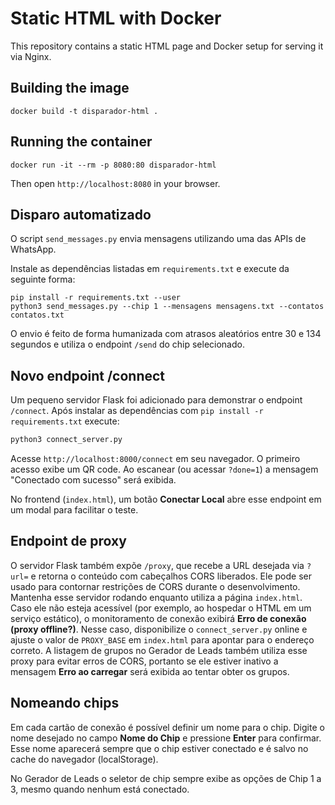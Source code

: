 # Static HTML with Docker

This repository contains a static HTML page and Docker setup for serving it via Nginx.

## Building the image

```
docker build -t disparador-html .
```

## Running the container

```
docker run -it --rm -p 8080:80 disparador-html
```

Then open `http://localhost:8080` in your browser.

## Disparo automatizado

O script `send_messages.py` envia mensagens utilizando uma das APIs de WhatsApp.

Instale as dependências listadas em `requirements.txt` e execute da seguinte forma:

```
pip install -r requirements.txt --user
python3 send_messages.py --chip 1 --mensagens mensagens.txt --contatos contatos.txt
```

O envio é feito de forma humanizada com atrasos aleatórios entre 30 e 134 segundos e utiliza o endpoint `/send` do chip selecionado.

## Novo endpoint /connect

Um pequeno servidor Flask foi adicionado para demonstrar o endpoint `/connect`.
Após instalar as dependências com `pip install -r requirements.txt` execute:

```bash
python3 connect_server.py
```

Acesse `http://localhost:8000/connect` em seu navegador. O primeiro acesso exibe
um QR code. Ao escanear (ou acessar `?done=1`) a mensagem "Conectado com sucesso"
será exibida.

No frontend (`index.html`), um botão **Conectar Local** abre esse endpoint em um modal para facilitar o teste.

## Endpoint de proxy

O servidor Flask também expõe `/proxy`, que recebe a URL desejada via `?url=` e
retorna o conteúdo com cabeçalhos CORS liberados. Ele pode ser usado para
contornar restrições de CORS durante o desenvolvimento.
Mantenha esse servidor rodando enquanto utiliza a página `index.html`. Caso
ele não esteja acessível (por exemplo, ao hospedar o HTML em um serviço
estático), o monitoramento de conexão exibirá **Erro de conexão (proxy
offline?)**. Nesse caso, disponibilize o `connect_server.py` online e ajuste o
valor de `PROXY_BASE` em `index.html` para apontar para o endereço correto.
A listagem de grupos no Gerador de Leads também utiliza esse proxy para evitar
erros de CORS, portanto se ele estiver inativo a mensagem **Erro ao carregar**
será exibida ao tentar obter os grupos.

## Nomeando chips

Em cada cartão de conexão é possível definir um nome para o chip. Digite o
nome desejado no campo **Nome do Chip** e pressione **Enter** para confirmar.
Esse nome aparecerá sempre que o chip estiver conectado e é salvo no cache do
 navegador (localStorage).

No Gerador de Leads o seletor de chip sempre exibe as opções de Chip 1 a 3, mesmo quando nenhum está conectado.
